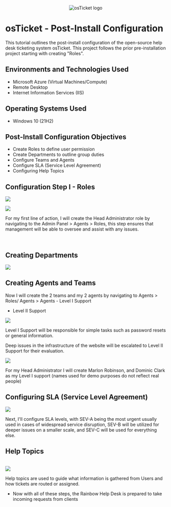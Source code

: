 <p align="center">
<img src="https://i.imgur.com/Clzj7Xs.png" alt="osTicket logo"/>
</p>

<h1>osTicket - Post-Install Configuration</h1>
This tutorial outlines the post-install configuration of the open-source help desk ticketing system osTicket. This project follows the prior pre-installation project starting with creating "Roles".<br />

<h2>Environments and Technologies Used</h2>

- Microsoft Azure (Virtual Machines/Compute)
- Remote Desktop
- Internet Information Services (IIS)

<h2>Operating Systems Used </h2>

- Windows 10</b> (21H2)

<h2>Post-Install Configuration Objectives</h2>

- Create Roles to define user permission
- Create Departments to outline group duties
- Configure Teams and Agents
- Configure SLA (Service Level Agreement)
- Configuring Help Topics

<h2>Configuration Step I - Roles</h2>

<p>
<img src="https://cdn.discordapp.com/attachments/677756436784218132/1095610767174275103/image.png"/>
</p>
<img src="https://cdn.discordapp.com/attachments/677756436784218132/1095415792490795088/image.png"/>
</p>
<p>
For my first line of action, I will create the Head Administrator role by navigating to the Admin Panel > Agents > Roles, this step ensures that management will be able to oversee and assist with any issues.
</p>
<br />

<p>
<h2>Creating Departments</h2>
<img src="https://cdn.discordapp.com/attachments/677756436784218132/1095419436082667580/image.png"/>
<p>
<h2>Creating Agents and Teams</h2>
Now I will create the 2 teams and my 2 agents by navigating to Agents > Roles/ Agents > Agents
- Level I Support

- Level II Support
</p>
<img src="https://cdn.discordapp.com/attachments/677756436784218132/1095419877147299920/image.png"/>
</p>
<p>
Level I Support will be responsible for simple tasks such as password resets or general information. 

Deep issues in the infrastructure of the website will be escalated to Level II Support for their evaluation.
</p>
<img src="https://cdn.discordapp.com/attachments/677756436784218132/1095421033554657391/image.png"/>

For my Head Administrator I will create Marlon Robinson, and Dominic Clark as my Level I support (names used for demo purposes do not reflect real people)


<p>
<h2>Configuring SLA (Service Level Agreement)</h2>
<p>
<img src="https://cdn.discordapp.com/attachments/677756436784218132/1095422542707167372/image.png"/>

</p>
<p>
Next, I'll configure SLA levels, with SEV-A being the most urgent usually used in cases of widespread service disruption, SEV-B will be utilized for deeper issues on a smaller scale, and SEV-C will be used for everything else.
</p>
<h2>Help Topics</h2>
<br />
<img src="https://cdn.discordapp.com/attachments/677756436784218132/1095430358037712907/image.png"/>
</p>
Help topics are used to guide what information is gathered from Users and how tickets are routed or assigned.

- Now with all of these steps, the Rainbow Help Desk is prepared to take incoming requests from clients 
